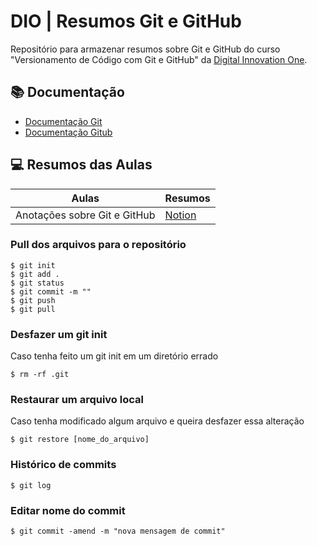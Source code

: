 
# DIO | Resumos Git e GitHub

Repositório para armazenar resumos sobre Git e GitHub do curso "Versionamento de Código com Git e GitHub" da 
[Digital Innovation One](https://www.dio.me/).

## 📚 Documentação
- [Documentação Git](https://git-scm.com/doc)
- [Documentação Gitub](https://docs.github.com/)

## 💻 Resumos das Aulas

| Aulas | Resumos |
| -----| ------- |
| Anotações sobre Git e GitHub | [Notion](https://bootcamp-java-isa.notion.site/GIT-2d8f9571bb674c838e413c677502a584?pvs=4) |

### Pull dos arquivos para o repositório
```
$ git init 
$ git add .
$ git status
$ git commit -m ""
$ git push
$ git pull
```

### Desfazer um git init
Caso tenha feito um git init em um diretório errado
```
$ rm -rf .git
```
### Restaurar um arquivo local
Caso tenha modificado algum arquivo e queira desfazer essa alteração
```
$ git restore [nome_do_arquivo]
```

### Histórico de commits
```
$ git log
```

### Editar nome do commit
```
$ git commit -amend -m "nova mensagem de commit"
```

